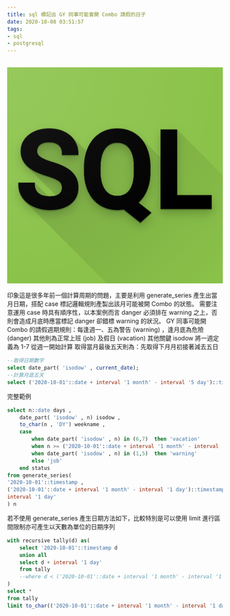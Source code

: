 ```yaml
---
title: sql 標記出 GY 同事可能會開 Combo 請假的日子
date: 2020-10-08 03:51:57
tags:
- sql
- postgresql
---
```

&nbsp;
![sql](https://raw.githubusercontent.com/weber87na/flowers/master/sql.png)
<!-- more -->

印象這是很多年前一個計算周期的問題，主要是利用 generate_series 產生出當月日期，搭配 case 標記邏輯規則產製出該月可能被開 Combo 的狀態。
需要注意運用 case 時具有順序性，以本案例而言 danger 必須排在 warning 之上，否則會造成月底時應當標記 danger 卻錯標 warning 的狀況。
GY 同事可能開 Combo 的請假週期規則：每逢週一、五為警告 (warning) ，逢月底為危險 (danger) 其他則為正常上班 (job) 及假日 (vacation)
其他關鍵 isodow 將一週定義為 1-7 從週一開始計算
取得當月最後五天則為：先取得下月月初接著減去五日
``` sql
--取得日期數字
select date_part( 'isodow' , current_date);
--計算月底五天
select ('2020-10-01'::date + interval '1 month' - interval '5 day')::timestamp then 'danger';
```

完整範例
``` sql
select n::date days , 
	date_part( 'isodow' , n) isodow , 
	to_char(n , 'DY') weekname ,
	case 
		when date_part( 'isodow' , n) in (6,7)  then 'vacation' 
		when n >= ('2020-10-01'::date + interval '1 month' - interval '5 day')::timestamp then 'danger'
		when date_part( 'isodow' , n) in (1,5)  then 'warning'
		else 'job'
	end status
from generate_series(
'2020-10-01'::timestamp ,
('2020-10-01'::date + interval '1 month' - interval '1 day')::timestamp ,
interval '1 day'
) n
```

若不使用 generate_series 產生日期方法如下，比較特別是可以使用 limit 進行區間限制亦可產生以天數為單位的日期序列
``` sql
with recursive tally(d) as(
	select '2020-10-01'::timestamp d
	union all
	select d + interval '1 day'
	from tally
	--where d < ('2020-10-01'::date + interval '1 month' - interval '1 day')
)
select *
from tally
limit to_char(('2020-10-01'::date + interval '1 month' - interval '1 day') , 'DD')::int
```
